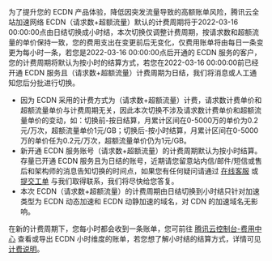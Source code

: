 为了提升您的 ECDN 产品体验，降低因突发流量导致的高额账单风险，腾讯云全站加速网络 ECDN（请求数+超额流量）默认的计费周期将于2022-03-16 00:00:00点由日结切换成小时结，本次切换仅调整计费周期，按请求数和超额流量的单价保持一致，您的费用支出在变更前后无变化，仅费用账单将由每日一条变更为每小时一条，若您是2022-03-16 00:00:00点后开通的 ECDN 服务的客户，您的计费周期将默认为按小时的结算方式，若您在2022-03-16 00:00:00前已经开通 ECDN 服务且（请求数+超额流量）计费周期为日结，我们将消息或人工通知您后分批进行切换。
-	因为 ECDN 采用的计费方式为（请求数+超额流量）计费，请求数计费单价和超额流量单价与计费周期无关，因此本次切换不涉及请求数计费单价和超额流量单价的变动，如：切换前-按日结算，月累计区间在0-5000万的单价为0.2元/万次，超额流量单价1元/GB；切换后-按小时结算，月累计区间在0-5000万的单价任为0.2元/万次，超额流量单价仍为1元/GB。
-	新开通 ECDN 服务账号（请求数+超额流量）的计费周期默认为按小时结算。存量已开通 ECDN 服务且为日结的账号，近期请您留意站内信/邮件/短信或售后和架构师的消息告知切换的时间点，如果您有任何疑问请通过 [在线客服](https://cloud.tencent.com/act/event/Online_service) 或 [提交工单](https://console.cloud.tencent.com/workorder/category) 与我们取得联系，我们将尽快给您答复。
-	本次 ECDN（请求数+超额流量）的计费周期由日结切换到小时结只针对加速类型为 ECDN 动态加速和 ECDN 动静加速的域名，对 CDN 的加速域名无影响。

在新的计费周期下，您每小时都会收到一条账单，您可前往 [腾讯云控制台-费用中心](https://console.cloud.tencent.com/expense) 查看或导出 ECDN 小时维度的账单，若您想了解小时结的结算方式，详情可见 [计费说明](https://cloud.tencent.com/document/product/228/70927)。
